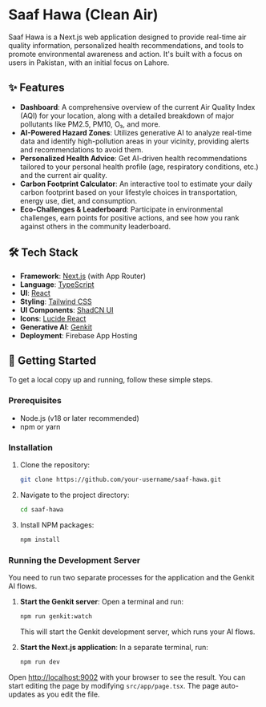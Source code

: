 # Saaf Hawa (Clean Air)

Saaf Hawa is a Next.js web application designed to provide real-time air quality information, personalized health recommendations, and tools to promote environmental awareness and action. It's built with a focus on users in Pakistan, with an initial focus on Lahore.

## ✨ Features

- **Dashboard**: A comprehensive overview of the current Air Quality Index (AQI) for your location, along with a detailed breakdown of major pollutants like PM2.5, PM10, O₃, and more.
- **AI-Powered Hazard Zones**: Utilizes generative AI to analyze real-time data and identify high-pollution areas in your vicinity, providing alerts and recommendations to avoid them.
- **Personalized Health Advice**: Get AI-driven health recommendations tailored to your personal health profile (age, respiratory conditions, etc.) and the current air quality.
- **Carbon Footprint Calculator**: An interactive tool to estimate your daily carbon footprint based on your lifestyle choices in transportation, energy use, diet, and consumption.
- **Eco-Challenges & Leaderboard**: Participate in environmental challenges, earn points for positive actions, and see how you rank against others in the community leaderboard.

## 🛠️ Tech Stack

- **Framework**: [Next.js](https://nextjs.org/) (with App Router)
- **Language**: [TypeScript](https://www.typescriptlang.org/)
- **UI**: [React](https://react.dev/)
- **Styling**: [Tailwind CSS](https://tailwindcss.com/)
- **UI Components**: [ShadCN UI](https://ui.shadcn.com/)
- **Icons**: [Lucide React](https://lucide.dev/)
- **Generative AI**: [Genkit](https://firebase.google.com/docs/genkit)
- **Deployment**: Firebase App Hosting

## 🚀 Getting Started

To get a local copy up and running, follow these simple steps.

### Prerequisites

- Node.js (v18 or later recommended)
- npm or yarn

### Installation

1.  Clone the repository:
    ```bash
    git clone https://github.com/your-username/saaf-hawa.git
    ```
2.  Navigate to the project directory:
    ```bash
    cd saaf-hawa
    ```
3.  Install NPM packages:
    ```bash
    npm install
    ```

### Running the Development Server

You need to run two separate processes for the application and the Genkit AI flows.

1.  **Start the Genkit server**:
    Open a terminal and run:
    ```bash
    npm run genkit:watch
    ```
    This will start the Genkit development server, which runs your AI flows.

2.  **Start the Next.js application**:
    In a separate terminal, run:
    ```bash
    npm run dev
    ```

Open [http://localhost:9002](http://localhost:9002) with your browser to see the result. You can start editing the page by modifying `src/app/page.tsx`. The page auto-updates as you edit the file.
